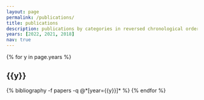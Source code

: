 ```yaml
---
layout: page
permalink: /publications/
title: publications
description: publications by categories in reversed chronological order. generated by jekyll-scholar.
years: [2022, 2021, 2018]
nav: true
---
```


<div class="publications">

{% for y in page.years %}
  <h2 class="year">{{y}}</h2>
  {% bibliography -f papers -q @*[year={{y}}]* %}
{% endfor %}

</div>

